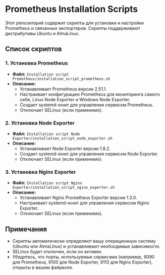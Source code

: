 # Prometheus Installation Scripts

Этот репозиторий содержит скрипты для установки и настройки Prometheus и связанных экспортеров. Скрипты поддерживают дистрибутивы Ubuntu и AlmaLinux.

## Список скриптов

### 1. Установка Prometheus
- **Файл:** `Installation script Prometheus/installation_script_prometheus.sh`
- **Описание:**
  - Устанавливает Prometheus версии 2.51.1.
  - Настраивает конфигурацию Prometheus для мониторинга самого себя, Linux Node Exporter и Windows Node Exporter.
  - Создает systemd-юнит для управления сервисом Prometheus.
  - Отключает SELinux (если применимо).

### 2. Установка Node Exporter
- **Файл:** `Installation script Node Exporter/installation_script_node_exporter.sh`
- **Описание:**
  - Устанавливает Node Exporter версии 1.8.2.
  - Создает systemd-юнит для управления сервисом Node Exporter.
  - Отключает SELinux (если применимо).

### 3. Установка Nginx Exporter
- **Файл:** `Installation script Nginx Exporter/installation_script_nginx_exporter.sh`
- **Описание:**
  - Устанавливает Nginx Prometheus Exporter версии 1.3.0.
  - Настраивает systemd-юнит для управления сервисом Nginx Exporter.
  - Отключает SELinux (если применимо).

## Примечания
- Скрипты автоматически определяют вашу операционную систему (Ubuntu или AlmaLinux) и устанавливают необходимые зависимости.
- SELinux будет отключен, если он активен.
- Убедитесь, что порты, используемые сервисами (например, 9090 для Prometheus, 9100 для Node Exporter, 9113 для Nginx Exporter), открыты в вашем файрволе.
